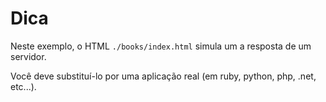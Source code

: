 Dica
===


Neste exemplo, o HTML `./books/index.html` simula um a resposta de um servidor.

Você deve substituí-lo por uma aplicação real (em ruby, python, php, .net, etc...).